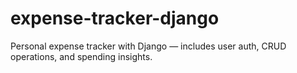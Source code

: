 # expense-tracker-django
Personal expense tracker with Django — includes user auth, CRUD operations, and spending insights.

